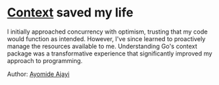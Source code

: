 # [Context](https://pkg.go.dev/context) saved my life
I initially approached concurrency with optimism, trusting that my code would function as intended. However, I've since learned to proactively manage the resources available to me. Understanding Go's context package was a transformative experience that significantly improved my approach to programming.

Author: [Ayomide Ajayi](https://github.com/ayo-ajayi)